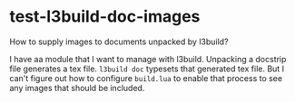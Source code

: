 # test-l3build-doc-images
How to supply images to documents unpacked by l3build?

I have aa module that I want to manage with l3build.  Unpacking a docstrip file generates a tex file.  `l3build doc` typesets that generated tex file.  But I can't figure out how to configure `build.lua` to enable that process to see any images that should be included.
